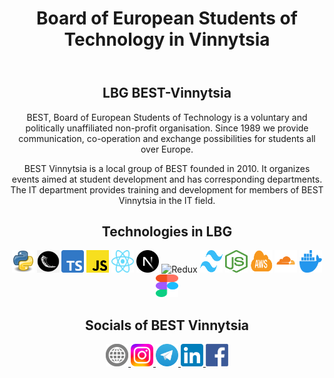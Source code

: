 <header align="center">
    <h1 align="center"> Board of European Students of Technology in Vinnytsia </h1>
</header>

<section align="center">
    <h1>LBG BEST-Vinnytsia</h1>
    <p>
        BEST, Board of European Students of Technology is a voluntary and politically unaffiliated non-profit
        organisation.
        Since 1989 we provide communication, co-operation and exchange possibilities for students all over Europe.
    </p>
    <p>
        BEST Vinnytsia is a local group of BEST founded in 2010.
        It organizes events aimed at student development and has corresponding departments.
        The IT department provides training and development for members of BEST Vinnytsia in the IT field.
    </p>
</section>

<section align="center">
    <h1>Technologies in LBG</h1>
    <div>
        <img width="36" height="36" src="https://github.com/BEST-Vinnitsia/.github/blob/main/assets/python.png" alt="Python"/>
        <img width="36" height="36" src="https://github.com/BEST-Vinnitsia/.github/blob/main/assets/flask.png" alt="Flask"/>
        <img width="36" height="36" src="https://github.com/BEST-Vinnitsia/.github/blob/main/assets/ts.svg" alt="TypeScript"/>
        <img width="36" height="36" src="https://github.com/BEST-Vinnitsia/.github/blob/main/assets/js.svg" alt="JavaScript"/>
        <img width="36" height="36" src="https://github.com/BEST-Vinnitsia/.github/blob/main/assets/react.svg" alt="React.js"/>
        <img width="36" height="36" src="https://github.com/BEST-Vinnitsia/.github/blob/main/assets/next.svg" alt="Next.js"/>
        <img width="36" height="36" src="https://github.com/BEST-Vinnitsia/.github/blob/main/assets/redux.svg" alt="Redux"/>
        <img width="36" height="36" src="https://github.com/BEST-Vinnitsia/.github/blob/main/assets/tailwind.svg" alt="Tailwind"/>
        <img width="36" height="36" src="https://github.com/BEST-Vinnitsia/.github/blob/main/assets/node.svg" alt="Node.js"/>
        <img width="36" height="36" src="https://github.com/BEST-Vinnitsia/.github/blob/main/assets/aws.svg" alt="AWS"/>
        <img width="36" height="36" src="https://github.com/BEST-Vinnitsia/.github/blob/main/assets/cloudflare.svg" alt="Cloudflare"/>
        <img width="36" height="36" src="https://github.com/BEST-Vinnitsia/.github/blob/main/assets/docker.svg" alt="Docker"/>
        <img width="36" height="36" src="https://github.com/BEST-Vinnitsia/.github/blob/main/assets/figma.svg" alt="Figma"/>
    </div>
</section>

<section align="center">
    <h1>Socials of BEST Vinnytsia</h1>
    <div>
        <a href="https://BEST-Vinnytsia.org" target="_blank">
            <img width="36" height="36" src="https://github.com/BEST-Vinnitsia/.github/blob/main/assets/website.svg" alt="BEST-Vinnytsia.org"/>
        </a>
        <a href="https://www.instagram.com/bestvinnytsia" target="_blank">
            <img width="36" height="36" src="https://github.com/BEST-Vinnitsia/.github/blob/main/assets/instagram.svg" alt="instagram"/>
        </a>
        <a href="https://t.me/bestvinnytsia" target="_blank">
            <img width="36" height="36" src="https://github.com/BEST-Vinnitsia/.github/blob/main/assets/telegram.svg" alt="telegram"/>
        </a>
        <a href="https://www.linkedin.com/company/best-vinnytsia" target="_blank">
            <img width="36" height="36" src="https://github.com/BEST-Vinnitsia/.github/blob/main/assets/linkedin.svg" alt="linkedin"/>
        </a>
        <a href="https://www.facebook.com/best.vinnytsia.org" target="_blank">
            <img width="36" height="36" src="https://github.com/BEST-Vinnitsia/.github/blob/main/assets/facebook.svg" alt="facebook"/>
        </a>
    </div>
</section>
